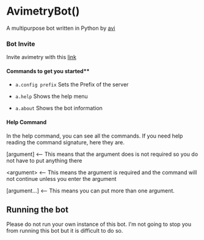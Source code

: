 # AvimetryBot()


A multipurpose bot written in Python by [avi](https://discord.com/users/750135653638865017)

### Bot Invite
Invite avimetry with this [link](https://discord.com/oauth2/authorize?client_id=756257170521063444&scope=bot&permissions=2147483647)


#### Commands to get you started**
  * `a.config prefix`
Sets the Prefix of the server

  * `a.help`
Shows the help menu

  * `a.about`
Shows the bot information

#### Help Command
In the help command, you can see all the commands. If you need help reading the command signature, here they are.

[argument] <-- This means that the argument does is not required so you do not have to put anything there

\<argument> <-- This means the argument is required and the command will not continue unless you enter the argument
							 
[argument...] <-- This means you can put more than one argument.

## Running the bot
Please do not run your own instance of this bot. I'm not going to stop you from running this bot but it is difficult to do so.
